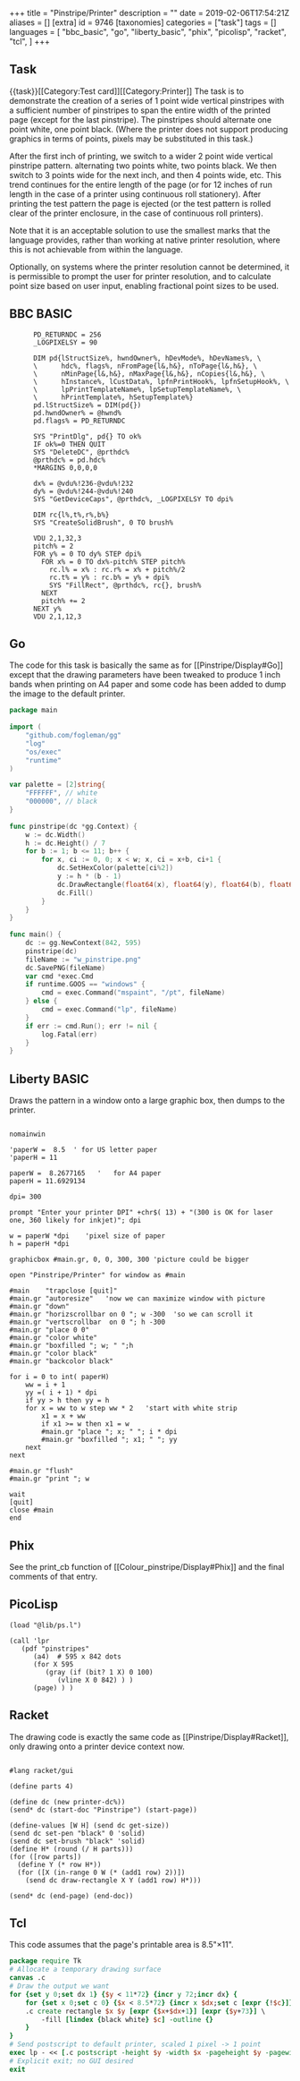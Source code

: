 +++
title = "Pinstripe/Printer"
description = ""
date = 2019-02-06T17:54:21Z
aliases = []
[extra]
id = 9746
[taxonomies]
categories = ["task"]
tags = []
languages = [
  "bbc_basic",
  "go",
  "liberty_basic",
  "phix",
  "picolisp",
  "racket",
  "tcl",
]
+++

## Task

{{task}}[[Category:Test card]][[Category:Printer]]
The task is to demonstrate the creation of a series of 1 point wide vertical pinstripes with a sufficient number of pinstripes to span the entire width of the printed page (except for the last pinstripe). The pinstripes should alternate one point white, one point black. (Where the printer does not support producing graphics in terms of points, pixels may be substituted in this task.)

After the first inch of printing, we switch to a wider 2 point wide vertical pinstripe pattern. alternating two points white, two points black. We then switch to 3 points wide for the next inch, and then 4 points wide, etc. This trend continues for the entire length of the page (or for 12 inches of run length in the case of a printer using continuous roll stationery). After printing the test pattern the page is ejected (or the test pattern is rolled clear of the printer enclosure, in the case of continuous roll printers).

Note that it is an acceptable solution to use the smallest marks that the language provides, rather than working at native printer resolution, where this is not achievable from within the language.

Optionally, on systems where the printer resolution cannot be determined, it is permissible to prompt the user for printer resolution, and to calculate point size based on user input, enabling fractional point sizes to be used.


## BBC BASIC

```bbcbasic
      PD_RETURNDC = 256
      _LOGPIXELSY = 90
      
      DIM pd{lStructSize%, hwndOwner%, hDevMode%, hDevNames%, \
      \      hdc%, flags%, nFromPage{l&,h&}, nToPage{l&,h&}, \
      \      nMinPage{l&,h&}, nMaxPage{l&,h&}, nCopies{l&,h&}, \
      \      hInstance%, lCustData%, lpfnPrintHook%, lpfnSetupHook%, \
      \      lpPrintTemplateName%, lpSetupTemplateName%, \
      \      hPrintTemplate%, hSetupTemplate%}
      pd.lStructSize% = DIM(pd{})
      pd.hwndOwner% = @hwnd%
      pd.flags% = PD_RETURNDC
      
      SYS "PrintDlg", pd{} TO ok%
      IF ok%=0 THEN QUIT
      SYS "DeleteDC", @prthdc%
      @prthdc% = pd.hdc%
      *MARGINS 0,0,0,0
      
      dx% = @vdu%!236-@vdu%!232
      dy% = @vdu%!244-@vdu%!240
      SYS "GetDeviceCaps", @prthdc%, _LOGPIXELSY TO dpi%
      
      DIM rc{l%,t%,r%,b%}
      SYS "CreateSolidBrush", 0 TO brush%
      
      VDU 2,1,32,3
      pitch% = 2
      FOR y% = 0 TO dy% STEP dpi%
        FOR x% = 0 TO dx%-pitch% STEP pitch%
          rc.l% = x% : rc.r% = x% + pitch%/2
          rc.t% = y% : rc.b% = y% + dpi%
          SYS "FillRect", @prthdc%, rc{}, brush%
        NEXT
        pitch% += 2
      NEXT y%
      VDU 2,1,12,3
```



## Go

The code for this task is basically the same as for [[Pinstripe/Display#Go]] except that the drawing parameters have been tweaked to produce 1 inch bands when printing on A4 paper and some code has been added to dump the image to the default printer.

```go
package main
 
import (
    "github.com/fogleman/gg"
    "log"
    "os/exec"
    "runtime"
)

var palette = [2]string{
    "FFFFFF", // white
    "000000", // black    
}
 
func pinstripe(dc *gg.Context) {
    w := dc.Width()
    h := dc.Height() / 7
    for b := 1; b <= 11; b++ {
        for x, ci := 0, 0; x < w; x, ci = x+b, ci+1 {
            dc.SetHexColor(palette[ci%2])
            y := h * (b - 1)
            dc.DrawRectangle(float64(x), float64(y), float64(b), float64(h))
            dc.Fill()
        }
    }
}
 
func main() {
    dc := gg.NewContext(842, 595)
    pinstripe(dc)
    fileName := "w_pinstripe.png"
    dc.SavePNG(fileName)
    var cmd *exec.Cmd
    if runtime.GOOS == "windows" {
        cmd = exec.Command("mspaint", "/pt", fileName)
    } else {
        cmd = exec.Command("lp", fileName)
    }
    if err := cmd.Run(); err != nil {
        log.Fatal(err)
    }
}
```



## Liberty BASIC

Draws the pattern in a window onto a large graphic box, then dumps to the printer.

```lb

nomainwin

'paperW =  8.5  ' for US letter paper
'paperH = 11

paperW =  8.2677165   '   for A4 paper
paperH = 11.6929134

dpi= 300

prompt "Enter your printer DPI" +chr$( 13) + "(300 is OK for laser one, 360 likely for inkjet)"; dpi

w = paperW *dpi    'pixel size of paper
h = paperH *dpi

graphicbox #main.gr, 0, 0, 300, 300 'picture could be bigger

open "Pinstripe/Printer" for window as #main

#main    "trapclose [quit]"
#main.gr "autoresize"   'now we can maximize window with picture
#main.gr "down"
#main.gr "horizscrollbar on 0 "; w -300  'so we can scroll it
#main.gr "vertscrollbar  on 0 "; h -300
#main.gr "place 0 0"
#main.gr "color white"
#main.gr "boxfilled "; w; " ";h
#main.gr "color black"
#main.gr "backcolor black"

for i = 0 to int( paperH)
    ww = i + 1
    yy =( i + 1) * dpi
    if yy > h then yy = h
    for x = ww to w step ww * 2   'start with white strip
        x1 = x + ww
        if x1 >= w then x1 = w
        #main.gr "place "; x; " "; i * dpi
        #main.gr "boxfilled "; x1; " "; yy
    next
next

#main.gr "flush"
#main.gr "print "; w

wait
[quit]
close #main
end

```



## Phix

See the print_cb function of [[Colour_pinstripe/Display#Phix]] and the final comments of that entry.


## PicoLisp



```PicoLisp
(load "@lib/ps.l")

(call 'lpr
   (pdf "pinstripes"
      (a4)  # 595 x 842 dots
      (for X 595
         (gray (if (bit? 1 X) 0 100)
            (vline X 0 842) ) )
      (page) ) )
```



## Racket

The drawing code is exactly the same code as [[Pinstripe/Display#Racket]], only
drawing onto a printer device context now.

```Racket

#lang racket/gui

(define parts 4)

(define dc (new printer-dc%))
(send* dc (start-doc "Pinstripe") (start-page))

(define-values [W H] (send dc get-size))
(send dc set-pen "black" 0 'solid)
(send dc set-brush "black" 'solid)
(define H* (round (/ H parts)))
(for ([row parts])
  (define Y (* row H*))
  (for ([X (in-range 0 W (* (add1 row) 2))])
    (send dc draw-rectangle X Y (add1 row) H*)))

(send* dc (end-page) (end-doc))

```



## Tcl


This code assumes that the page's printable area is 8.5"&times;11".
```tcl
package require Tk
# Allocate a temporary drawing surface
canvas .c
# Draw the output we want 
for {set y 0;set dx 1} {$y < 11*72} {incr y 72;incr dx} {
    for {set x 0;set c 0} {$x < 8.5*72} {incr x $dx;set c [expr {!$c}]} {
	.c create rectangle $x $y [expr {$x+$dx+1}] [expr {$y+73}] \
	    -fill [lindex {black white} $c] -outline {}
    }
}
# Send postscript to default printer, scaled 1 pixel -> 1 point
exec lp - << [.c postscript -height $y -width $x -pageheight $y -pagewidth $x]
# Explicit exit; no GUI desired
exit
```


